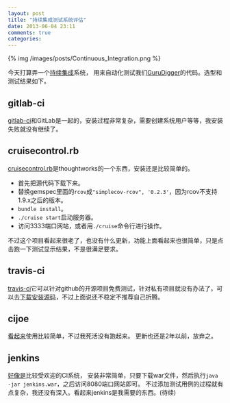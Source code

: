 ```yaml
---
layout: post
title: "持续集成测试系统评估"
date: 2013-06-04 23:11
comments: true
categories: 
---
```


{% img /images/posts/Continuous_Integration.png %}

今天打算弄一个[持续集成](http://en.wikipedia.org/wiki/Continuous_Integration)系统，
用来自动化测试我们[GuruDigger](http://gurudigger.com/)的代码。选型和测试结果如下。

## gitlab-ci

[gitlab-ci](http://gitlab.org/)和GitLab是一起的，安装过程非常复杂，需要创建系统用户等等，我安装失败就没有继续了。

## cruisecontrol.rb

[cruisecontrol.rb](https://github.com/thoughtworks/cruisecontrol.rb)是thoughtworks的一个东西，安装还是比较简单的。

- 首先把源代码下载下来。
- 替换gemspec里面的`rcov`成`"simplecov-rcov", '0.2.3'`，因为rcov不支持1.9.x之后的版本。
- `bundle install`。
- `./cruise start`启动服务器。
- 访问3333端口网站，或者用`./cruise`命令行进行操作。

不过这个项目看起来很老了，也没有什么更新，功能上面看起来也很简单，只是点击跑一下测试显示结果，不是很满足要求。

## travis-ci

[travis-ci](https://travis-ci.org)它可以针对github的开源项目免费测试，针对私有项目就没有办法了，可以去[下载安装源码](https://github.com/travis-ci/travis-ci)，不过上面说还不稳定不推荐自己折腾。

## cijoe

[看起来](https://github.com/defunkt/cijoe)使用比较简单，不过我死活没有跑起来。
更新也还是2年以前，放弃之。

## jenkins

[好像是](https://wiki.jenkins-ci.org/display/JENKINS/Meet+Jenkins)比较受欢迎的CI系统，
安装非常简单，只要下载war文件，然后执行`java -jar jenkins.war`，之后访问8080端口网站即可。
不过添加测试用例的过程就有点复杂，我还没有深入。看起来jenkins是我需要的东西。(待续)